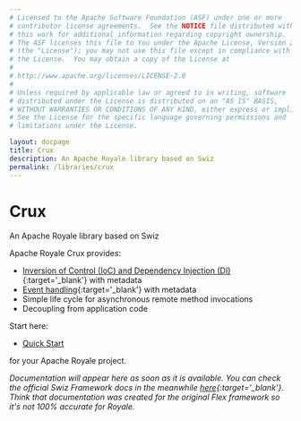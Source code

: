 ```yaml
---
# Licensed to the Apache Software Foundation (ASF) under one or more
# contributor license agreements.  See the NOTICE file distributed with
# this work for additional information regarding copyright ownership.
# The ASF licenses this file to You under the Apache License, Version 2.0
# (the "License"); you may not use this file except in compliance with
# the License.  You may obtain a copy of the License at
# 
# http://www.apache.org/licenses/LICENSE-2.0
# 
# Unless required by applicable law or agreed to in writing, software
# distributed under the License is distributed on an "AS IS" BASIS,
# WITHOUT WARRANTIES OR CONDITIONS OF ANY KIND, either express or implied.
# See the License for the specific language governing permissions and
# limitations under the License.

layout: docpage
title: Crux
description: An Apache Royale library based on Swiz
permalink: /libraries/crux
---
```


# Crux

An Apache Royale library based on Swiz

Apache Royale Crux provides:

- [Inversion of Control (IoC) and Dependency Injection (DI)](https://www.codeproject.com/articles/592372/dependency-injection-di-vs-inversion-of-control-io){:target='_blank'} with metadata
- [Event handling](https://en.wikipedia.org/wiki/Event_(computing)){:target='_blank'} with metadata
- Simple life cycle for asynchronous remote method invocations
- Decoupling from application code

Start here:

- [Quick Start](libraries/crux/quickstart)

for your Apache Royale project.

*Documentation will appear here as soon as it is available. You can check the official Swiz Framework docs in the meanwhile [here](https://swizframework.jira.com/wiki/spaces/SWIZ/overview){:target='_blank'}. Think that documentation was created for the original Flex framework so it's not 100% accurate for Royale.*
